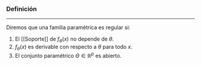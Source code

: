 ### Definición
---
Diremos que una familia paramétrica es regular si:
1) El [[Soporte]] de $f_\theta(x)$ no depende de $\theta$.
2) $f_\theta(x)$ es derivable con respecto a $\theta$ para todo $x$.
3) El conjunto paramétrico $\Theta \in \mathbb{R}^p$ es abierto.